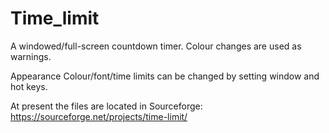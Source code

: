 # Time_limit
A windowed/full-screen countdown timer.
Colour changes are used as warnings.

Appearance Colour/font/time limits can be changed by
setting window and hot keys.

At present the files are located in Sourceforge:
https://sourceforge.net/projects/time-limit/
